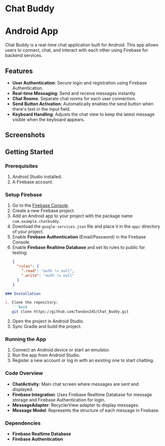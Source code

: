 # Chat Buddy
# Android App
Chat Buddy is a real-time chat application built for Android. This app allows users to connect, chat, and interact with each other using Firebase for backend services. 

## Features

- **User Authentication**: Secure login and registration using Firebase Authentication.
- **Real-time Messaging**: Send and receive messages instantly.
- **Chat Rooms**: Separate chat rooms for each user connection.
- **Send Button Activation**: Automatically enables the send button when there's text in the input field.
- **Keyboard Handling**: Adjusts the chat view to keep the latest message visible when the keyboard appears.

## Screenshots


## Getting Started

### Prerequisites

1. Android Studio installed.
2. A Firebase account.

### Setup Firebase

1. Go to the [Firebase Console](https://console.firebase.google.com/).
2. Create a new Firebase project.
3. Add an Android app to your project with the package name `com.example.chatbuddy`.
4. Download the `google-services.json` file and place it in the `app/` directory of your project.
5. Enable **Firebase Authentication** (Email/Password) in the Firebase Console.
6. Enable **Firebase Realtime Database** and set its rules to public for testing:
   ```json
   {
     "rules": {
       ".read": "auth != null",
       ".write": "auth != null"
     }
   }

```markdown
### Installation

1. Clone the repository:
   ```bash
   git clone https://github.com/Tandon245/Chat_Buddy.git
   ```
2. Open the project in Android Studio.
3. Sync Gradle and build the project.

### Running the App

1. Connect an Android device or start an emulator.
2. Run the app from Android Studio.
3. Register a new account or log in with an existing one to start chatting.

### Code Overview

- **ChatActivity**: Main chat screen where messages are sent and displayed.
- **Firebase Integration**: Uses Firebase Realtime Database for message storage and Firebase Authentication for login.
- **MessageAdapter**: RecyclerView adapter to display messages.
- **Message Model**: Represents the structure of each message in Firebase.

### Dependencies

- **Firebase Realtime Database**
- **Firebase Authentication**

